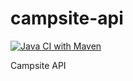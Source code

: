 # campsite-api
[![Java CI with Maven](https://github.com/louisthomas/campsite-api/actions/workflows/ci.yml/badge.svg)](https://github.com/louisthomas/campsite-api/actions/workflows/ci.yml)

Campsite API

